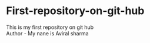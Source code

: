 # First-repository-on-git-hub
This is my first repository on git hub
<br>
Author - My nane is Aviral sharma
